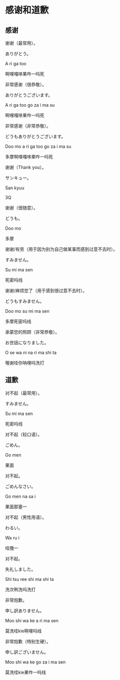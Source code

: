 # 感谢和道歉

## 感谢


谢谢（最常用）。

ありがとう。

A ri ga too

啊哩嘎哆果咋一吗死

 

非常感谢（很恭敬）。

ありがとうございます。

A ri ga too go za i ma su

啊哩嘎哆果咋一吗死

 

非常感谢（非常恭敬）。

どうもありがとうございます。

Doo mo a ri ga too go za i ma su

多摩啊哩嘎哆果咋一吗死

 

谢谢（Thank you）。

サンキュー。

San kyuu

3Q


谢谢（很随意）。

どうも。

Doo mo

多摩

 

谢谢/有劳（用于因为别为自己做某事而感到过意不去时）。

すみません。

Su mi ma sen

死密吗线

 

谢谢/麻烦您了（用于感到很过意不去时）。

どうもすみません。

Doo mo su mi ma sen

多摩死密吗线

 

承蒙您的照顾（非常恭敬）。

お世話になりました。

O se wa ni na ri ma shi ta

喔谢哇你呐哩吗洗打



## 道歉


对不起（最常用）。

すみません。

Su mi ma sen

死密吗线

 

对不起（较口语）。

ごめん。

Go men

果面

 对不起。

ごめんなさい。

Go men na sa i

果面那塞一

 

对不起（男性用语）。

わるい。

Wa ru i

哇撸一

 

对不起。

失礼しました。

Shi tsu ree shi ma shi ta

洗次咧洗吗洗打

 

非常抱歉。

申し訳ありません。

 Moo shi wa ke a ri ma sen

莫洗哇kie啊哩吗线

 

非常抱歉（特别生硬）。

申し訳ございません。

Moo shi wa ke go za i ma sen

莫洗哇kie果咋一吗线